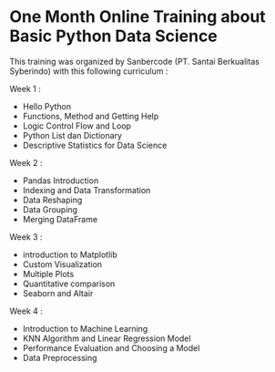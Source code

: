# One Month Online Training about Basic Python Data Science
This training was organized by Sanbercode (PT. Santai Berkualitas Syberindo) with this following curriculum :

Week 1 :
- Hello Python
- Functions, Method and Getting Help
- Logic Control Flow and Loop
- Python List dan Dictionary
- Descriptive Statistics for Data Science

Week 2 :
- Pandas Introduction
- Indexing and Data Transformation
- Data Reshaping
- Data Grouping
- Merging DataFrame

Week 3 :
- introduction to Matplotlib
- Custom Visualization
- Multiple Plots
- Quantitative comparison
- Seaborn and Altair

Week 4 :
- Introduction to Machine Learning
- KNN Algorithm and Linear Regression Model
- Performance Evaluation and Choosing a Model
- Data Preprocessing
